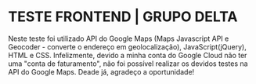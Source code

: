 # TESTE FRONTEND | GRUPO DELTA
  Neste teste foi utilizado API do Google Maps (Maps Javascript API e Geocoder - converte o endereço em geolocalização), JavaScript(jQuery), HTML e CSS. 
  Infelizmente, devido a minha conta do Google Cloud não ter uma "conta de faturamento", não foi possível realizar os devidos testes na API do Google Maps.
Deade já, agradeço a oportunidade!

